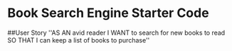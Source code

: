 # Book Search Engine Starter Code
##User Story
''AS AN avid reader
I WANT to search for new books to read
SO THAT I can keep a list of books to purchase''
